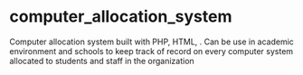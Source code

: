 # computer_allocation_system
Computer allocation system built with PHP, HTML, . Can be use in academic environment and schools to keep track of record on every computer system allocated to students and staff in the organization
